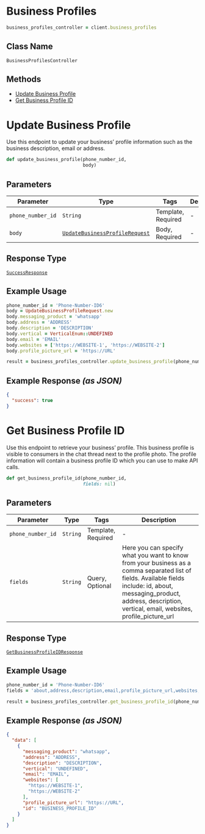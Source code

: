 # Business Profiles

```ruby
business_profiles_controller = client.business_profiles
```

## Class Name

`BusinessProfilesController`

## Methods

* [Update Business Profile](../../doc/controllers/business-profiles.md#update-business-profile)
* [Get Business Profile ID](../../doc/controllers/business-profiles.md#get-business-profile-id)


# Update Business Profile

Use this endpoint to update your business’ profile information such as the business description, email or address.

```ruby
def update_business_profile(phone_number_id,
                            body)
```

## Parameters

| Parameter | Type | Tags | Description |
|  --- | --- | --- | --- |
| `phone_number_id` | `String` | Template, Required | - |
| `body` | [`UpdateBusinessProfileRequest`](../../doc/models/update-business-profile-request.md) | Body, Required | - |

## Response Type

[`SuccessResponse`](../../doc/models/success-response.md)

## Example Usage

```ruby
phone_number_id = 'Phone-Number-ID6'
body = UpdateBusinessProfileRequest.new
body.messaging_product = 'whatsapp'
body.address = 'ADDRESS'
body.description = 'DESCRIPTION'
body.vertical = VerticalEnum::UNDEFINED
body.email = 'EMAIL'
body.websites = ['https://WEBSITE-1', 'https://WEBSITE-2']
body.profile_picture_url = 'https://URL'

result = business_profiles_controller.update_business_profile(phone_number_id, body)
```

## Example Response *(as JSON)*

```json
{
  "success": true
}
```


# Get Business Profile ID

Use this endpoint to retrieve your business’ profile. This business profile is visible to consumers in the chat thread next to the profile photo. The profile information will contain a business profile ID which you can use to make API calls.

```ruby
def get_business_profile_id(phone_number_id,
                            fields: nil)
```

## Parameters

| Parameter | Type | Tags | Description |
|  --- | --- | --- | --- |
| `phone_number_id` | `String` | Template, Required | - |
| `fields` | `String` | Query, Optional | Here you can specify what you want to know from your business as a comma separated list of fields. Available fields include: id, about, messaging_product, address, description, vertical, email, websites, profile_picture_url |

## Response Type

[`GetBusinessProfileIDResponse`](../../doc/models/get-business-profile-id-response.md)

## Example Usage

```ruby
phone_number_id = 'Phone-Number-ID6'
fields = 'about,address,description,email,profile_picture_url,websites,vertical'

result = business_profiles_controller.get_business_profile_id(phone_number_id, fields: fields)
```

## Example Response *(as JSON)*

```json
{
  "data": [
    {
      "messaging_product": "whatsapp",
      "address": "ADDRESS",
      "description": "DESCRIPTION",
      "vertical": "UNDEFINED",
      "email": "EMAIL",
      "websites": [
        "https://WEBSITE-1",
        "https://WEBSITE-2"
      ],
      "profile_picture_url": "https://URL",
      "id": "BUSINESS_PROFILE_ID"
    }
  ]
}
```

